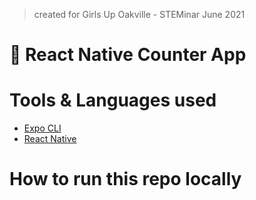 > created for Girls Up Oakville - STEMinar June 2021
# 🧮 React Native Counter App


# Tools & Languages used
- [Expo CLI](https://docs.expo.io/)
- [React Native](https://reactnative.dev/docs/getting-started)

# How to run this repo locally 
